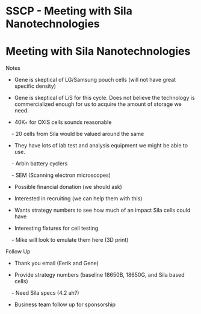 # SSCP - Meeting with Sila Nanotechnologies

# Meeting with Sila Nanotechnologies

Notes

- Gene is skeptical of LG/Samsung pouch cells (will not have great specific density)

- Gene is skeptical of LiS for this cycle. Does not believe the technology is commercialized enough for us to acquire the amount of storage we need.

- 40K+ for OXIS cells sounds reasonable

    - 20 cells from Sila would be valued around the same

- They have lots of lab test and analysis equipment we might be able to use.

    - Arbin battery cyclers

    - SEM (Scanning electron microscopes)

- Possible financial donation (we should ask)

- Interested in recruiting (we can help them with this)

- Wants strategy numbers to see how much of an impact Sila cells could have

- Interesting fixtures for cell testing 

    - Mike will look to emulate them here (3D print)

Follow Up

- Thank you email (Eerik and Gene)

- Provide strategy numbers (baseline 18650B, 18650G, and Sila based cells)

    - Need Sila specs (4.2 ah?)

- Business team follow up for sponsorship


